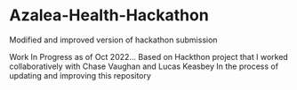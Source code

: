 # Azalea-Health-Hackathon
Modified and improved version of hackathon submission

Work In Progress as of Oct 2022...
Based on Hackthon project that I worked collaboratively with Chase Vaughan and Lucas Keasbey
In the process of updating and improving this repository

